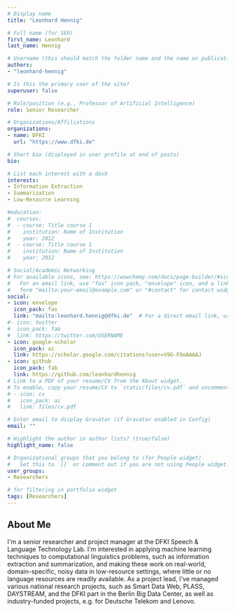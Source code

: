 ```yaml
---
# Display name
title: "Leonhard Hennig"

# Full name (for SEO)
first_name: Leonhard
last_name: Hennig

# Username (this should match the folder name and the name on publications)
authors:
- "leonhard-hennig"

# Is this the primary user of the site?
superuser: false

# Role/position (e.g., Professor of Artificial Intelligence)
role: Senior Researcher

# Organizations/Affiliations
organizations:
- name: DFKI
  url: "https://www.dfki.de"

# Short bio (displayed in user profile at end of posts)
bio: 

# List each interest with a dash
interests:
- Information Extraction
- Summarization
- Low-Resource Learning

#education:
#  courses:
#  - course: Title course 1
#    institution: Name of Institution
#    year: 2012
#  - course: Title course 1
#    institution: Name of Institution
#    year: 2012

# Social/Academic Networking
# For available icons, see: https://wowchemy.com/docs/page-builder/#icons
#   For an email link, use "fas" icon pack, "envelope" icon, and a link in the
#   form "mailto:your-email@example.com" or "#contact" for contact widget.
social:
- icon: envelope
  icon_pack: fas
  link: "mailto:leonhard.hennig@dfki.de"  # For a direct email link, use "mailto:test@example.org".
#- icon: twitter
#  icon_pack: fab
#  link: https://twitter.com/USERNAME
- icon: google-scholar
  icon_pack: ai
  link: https://scholar.google.com/citations?user=V9G-FOoAAAAJ
- icon: github
  icon_pack: fab
  link: https://github.com/leonhardhennig
# Link to a PDF of your resume/CV from the About widget.
# To enable, copy your resume/CV to `static/files/cv.pdf` and uncomment the lines below.
# - icon: cv
#   icon_pack: ai
#   link: files/cv.pdf

# Enter email to display Gravatar (if Gravatar enabled in Config)
email: ""

# Highlight the author in author lists? (true/false)
highlight_name: false

# Organizational groups that you belong to (for People widget)
#   Set this to `[]` or comment out if you are not using People widget.
user_groups:
- Researchers 

# for filtering in portfolio widget
tags: [Researchers]
---
```


## About Me

I'm a senior researcher and project manager at the DFKI Speech & Language Technology Lab. I'm interested in applying machine learning techniques to computational linguistics problems, such as information extraction and summarization, and making these work on real-world, domain-specific, noisy data in low-resource settings, where little or no language resources are readily available. As a project lead, I've managed various national research projects, such as Smart Data Web, PLASS, DAYSTREAM, and the DFKI part in the Berlin Big Data Center, as well as industry-funded projects, e.g. for Deutsche Telekom and Lenovo.
